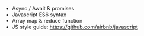 - Async / Await & promises
- Javascript ES6 syntax
- Array map & reduce function
- JS style guide: https://github.com/airbnb/javascript